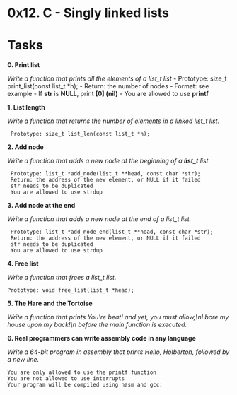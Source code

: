 # 0x12. C - Singly linked lists

# Tasks

**0. Print list**

*Write a function that prints all the elements of a list_t list*
	- Prototype: size_t print_list(const list_t *h);
	- Return: the number of nodes
	- Format: see example
	- If **str** is **NULL**, print **[0] (nil)**
	- You are allowed to use **printf**

**1. List length**

*Write a function that returns the number of elements in a linked list_t list.*

     Prototype: size_t list_len(const list_t *h);


**2. Add node**

*Write a function that adds a new node at the beginning of a **list_t** list.*

     Prototype: list_t *add_node(list_t **head, const char *str);
     Return: the address of the new element, or NULL if it failed
     str needs to be duplicated
     You are allowed to use strdup


**3. Add node at the end**

*Write a function that adds a new node at the end of a list_t list.*

     Prototype: list_t *add_node_end(list_t **head, const char *str);
     Return: the address of the new element, or NULL if it failed
     str needs to be duplicated
     You are allowed to use strdup


**4. Free list**

*Write a function that frees a list_t list.*

    Prototype: void free_list(list_t *head);

**5. The Hare and the Tortoise**

*Write a function that prints You're beat! and yet, you must allow,\nI bore my house upon my back!\n
 before the main function is executed.*

**6. Real programmers can write assembly code in any language**

*Write a 64-bit program in assembly that prints Hello, Holberton, followed by a new line.*

    You are only allowed to use the printf function
    You are not allowed to use interrupts
    Your program will be compiled using nasm and gcc:

